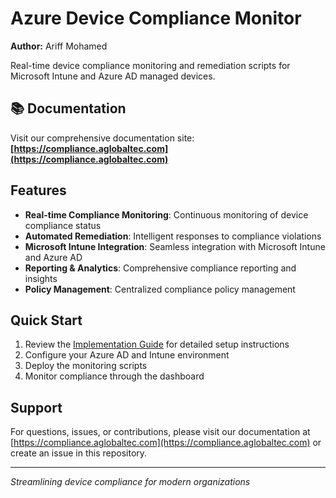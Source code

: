 # Azure Device Compliance Monitor

**Author:** Ariff Mohamed

Real-time device compliance monitoring and remediation scripts for Microsoft Intune and Azure AD managed devices.

## 📚 Documentation

Visit our comprehensive documentation site: **[https://compliance.aglobaltec.com](https://compliance.aglobaltec.com)**

## Features

- **Real-time Compliance Monitoring**: Continuous monitoring of device compliance status
- **Automated Remediation**: Intelligent responses to compliance violations  
- **Microsoft Intune Integration**: Seamless integration with Microsoft Intune and Azure AD
- **Reporting & Analytics**: Comprehensive compliance reporting and insights
- **Policy Management**: Centralized compliance policy management

## Quick Start

1. Review the [Implementation Guide](https://compliance.aglobaltec.com) for detailed setup instructions
2. Configure your Azure AD and Intune environment
3. Deploy the monitoring scripts
4. Monitor compliance through the dashboard

## Support

For questions, issues, or contributions, please visit our documentation at [https://compliance.aglobaltec.com](https://compliance.aglobaltec.com) or create an issue in this repository.

---
*Streamlining device compliance for modern organizations*
